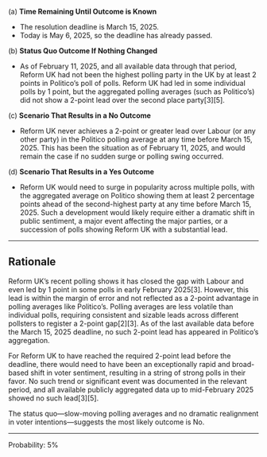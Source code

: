 (a) **Time Remaining Until Outcome is Known**

- The resolution deadline is March 15, 2025.
- Today is May 6, 2025, so the deadline has already passed.

(b) **Status Quo Outcome If Nothing Changed**

- As of February 11, 2025, and all available data through that period, Reform UK had not been the highest polling party in the UK by at least 2 points in Politico’s poll of polls. Reform UK had led in some individual polls by 1 point, but the aggregated polling averages (such as Politico’s) did not show a 2-point lead over the second place party[3][5].

(c) **Scenario That Results in a No Outcome**

- Reform UK never achieves a 2-point or greater lead over Labour (or any other party) in the Politico polling average at any time before March 15, 2025. This has been the situation as of February 11, 2025, and would remain the case if no sudden surge or polling swing occurred.

(d) **Scenario That Results in a Yes Outcome**

- Reform UK would need to surge in popularity across multiple polls, with the aggregated average on Politico showing them at least 2 percentage points ahead of the second-highest party at any time before March 15, 2025. Such a development would likely require either a dramatic shift in public sentiment, a major event affecting the major parties, or a succession of polls showing Reform UK with a substantial lead.

---

## Rationale

Reform UK’s recent polling shows it has closed the gap with Labour and even led by 1 point in some polls in early February 2025[3]. However, this lead is within the margin of error and not reflected as a 2-point advantage in polling averages like Politico’s. Polling averages are less volatile than individual polls, requiring consistent and sizable leads across different pollsters to register a 2-point gap[2][3]. As of the last available data before the March 15, 2025 deadline, no such 2-point lead has appeared in Politico’s aggregation.

For Reform UK to have reached the required 2-point lead before the deadline, there would need to have been an exceptionally rapid and broad-based shift in voter sentiment, resulting in a string of strong polls in their favor. No such trend or significant event was documented in the relevant period, and all available publicly aggregated data up to mid-February 2025 showed no such lead[3][5].

The status quo—slow-moving polling averages and no dramatic realignment in voter intentions—suggests the most likely outcome is No.

---

Probability: 5%